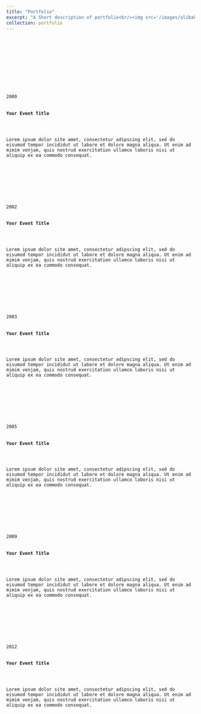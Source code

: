 ```yaml
---
title: "Portfolio"
excerpt: "A Short description of portfolio<br/><img src='/images/alibakhshi.jpg'>"
collection: portfolio
---
```

<link rel="stylesheet" href="https://cdnjs.cloudflare.com/ajax/libs/normalize/5.0.0/normalize.min.css">
<link rel='stylesheet' href='https://cdnjs.cloudflare.com/ajax/libs/Swiper/3.4.2/css/swiper.min.css'>
<link rel='stylesheet' href='https://fonts.googleapis.com/css?family=Open+Sans:300,400,700,800'>
<link rel="stylesheet" href="https://github.com/bakhshiali/bakhshiali.github.io/blob/main/assets/css/styletimeline.css">
<script src='https://github.com/bakhshiali/bakhshiali.github.io/blob/main/assets/js/swiper.min.js'></script>
<script src="https://github.com/bakhshiali/bakhshiali.github.io/blob/main/assets/js/function.js"></script>
<code>
<div class="container">
  <div class="timeline">
    <div class="swiper-container">
      <div class="swiper-wrapper">
        <div class="swiper-slide" style="background-image: url(https://picsum.photos/1920/500?random=1);" data-year="2000">
          <div class="swiper-slide-content"><span class="timeline-year">2000</span>
            <h4 class="timeline-title">Your Event Title</h4>
            <p class="timeline-text">Lorem ipsum dolor site amet, consectetur adipscing elit, sed do eisumod tempor incididut ut labore et dolore magna aliqua. Ut enim ad mimim venjam, quis nostrud exercitation ullamco laboris nisi ut aliquip ex ea commodo consequat.</p>
          </div>
        </div>
        <div class="swiper-slide" style="background-image: url(https://picsum.photos/1920/500?random=2);" data-year="2002">
          <div class="swiper-slide-content"><span class="timeline-year">2002</span>
            <h4 class="timeline-title">Your Event Title</h4>
            <p class="timeline-text">Lorem ipsum dolor site amet, consectetur adipscing elit, sed do eisumod tempor incididut ut labore et dolore magna aliqua. Ut enim ad mimim venjam, quis nostrud exercitation ullamco laboris nisi ut aliquip ex ea commodo consequat.</p>
          </div>
        </div>
        <div class="swiper-slide" style="background-image: url(https://picsum.photos/1920/500?random=3);" data-year="2003">
          <div class="swiper-slide-content"><span class="timeline-year">2003</span>
            <h4 class="timeline-title">Your Event Title</h4>
            <p class="timeline-text">Lorem ipsum dolor site amet, consectetur adipscing elit, sed do eisumod tempor incididut ut labore et dolore magna aliqua. Ut enim ad mimim venjam, quis nostrud exercitation ullamco laboris nisi ut aliquip ex ea commodo consequat.</p>
          </div>
        </div>
        <div class="swiper-slide" style="background-image: url(https://picsum.photos/1920/500?random=4);" data-year="2005">
          <div class="swiper-slide-content"><span class="timeline-year">2005</span>
            <h4 class="timeline-title">Your Event Title</h4>
            <p class="timeline-text">Lorem ipsum dolor site amet, consectetur adipscing elit, sed do eisumod tempor incididut ut labore et dolore magna aliqua. Ut enim ad mimim venjam, quis nostrud exercitation ullamco laboris nisi ut aliquip ex ea commodo consequat.</p>
          </div>
        </div>
        <div class="swiper-slide" style="background-image: url(https://picsum.photos/1920/500?random=5);" data-year="2009">
          <div class="swiper-slide-content"><span class="timeline-year">2009</span>
            <h4 class="timeline-title">Your Event Title</h4>
            <p class="timeline-text">Lorem ipsum dolor site amet, consectetur adipscing elit, sed do eisumod tempor incididut ut labore et dolore magna aliqua. Ut enim ad mimim venjam, quis nostrud exercitation ullamco laboris nisi ut aliquip ex ea commodo consequat.</p>
          </div>
        </div>
        <div class="swiper-slide" style="background-image: url(https://picsum.photos/1920/500?random=6);" data-year="2012">
          <div class="swiper-slide-content"><span class="timeline-year">2012</span>
            <h4 class="timeline-title">Your Event Title</h4>
            <p class="timeline-text">Lorem ipsum dolor site amet, consectetur adipscing elit, sed do eisumod tempor incididut ut labore et dolore magna aliqua. Ut enim ad mimim venjam, quis nostrud exercitation ullamco laboris nisi ut aliquip ex ea commodo consequat.</p>
          </div>
        </div>
      </div>
      <div class="swiper-button-prev"></div>
      <div class="swiper-button-next"></div>
      <div class="swiper-pagination"></div>
    </div>
  </div>
</div>
</code>
